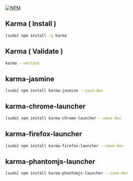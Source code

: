 [![NPM](http://karma-runner.github.io/assets/img/banner.png)](http://karma-runner.github.io/assets/img/banner.png)
## Karma ( Install )
```bash
[sudo] npm install -g karma
```

## Karma ( Validate )
```bash
karma --version
```

## karma-jasmine
```bash
[sudo] npm install karma-jasmine --save-dev
```

## karma-chrome-launcher
```bash
[sudo] npm install karma-chrome-launcher --save-dev
```

## karma-firefox-launcher
```bash
[sudo] npm install karma-firefox-launcher --save-dev
```

## karma-phantomjs-launcher
```bash
[sudo] npm install karma-phantomjs-launcher --save-dev
```
